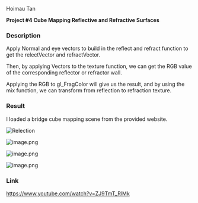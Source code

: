 Hoimau Tan

**Project #4 Cube Mapping Reflective and Refractive Surfaces**

### **Description**

Apply Normal and eye vectors to build in the reflect and refract function to get the relectVector and refractVector. 

Then, by applying Vectors to the texture function, we can get the RGB value of the corresponding reflector or refractor wall.

Applying the RGB to gl_FragColor will give us the result, and by using the mix function, we can transform from reflection to refraction texture.

### **Result**

I loaded a bridge cube mapping scene from the provided website.

![Relection](attachment:61212e5b-d97c-4346-ba9d-c393eff2ec86:image.png)

![image.png](attachment:4127da44-6939-4fcb-8c14-0c11e1ceaaeb:image.png)

![image.png](attachment:ef3fe81f-5aa4-4108-8728-593aa3951720:image.png)

![image.png](attachment:2043c7ce-ef1d-4689-86fd-0a237bc5f663:image.png)

### **Link**

https://www.youtube.com/watch?v=ZJ9TmT_RlMk
